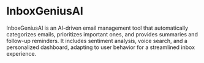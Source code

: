 # InboxGeniusAI
InboxGeniusAI is an AI-driven email management tool that automatically categorizes emails, prioritizes important ones, and provides summaries and follow-up reminders. It includes sentiment analysis, voice search, and a personalized dashboard, adapting to user behavior for a streamlined inbox experience.
